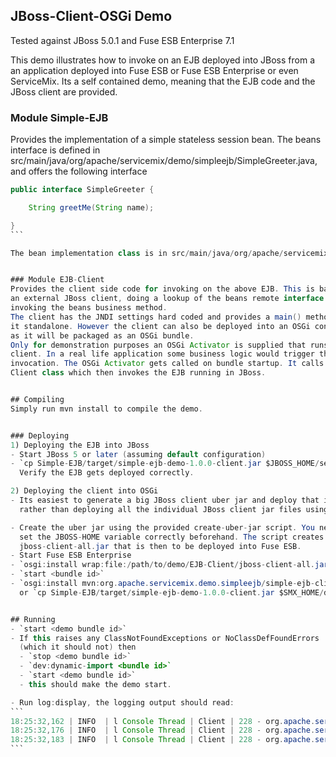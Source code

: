 ## JBoss-Client-OSGi Demo

Tested against JBoss 5.0.1 and Fuse ESB Enterprise 7.1

This demo illustrates how to invoke on an EJB deployed into JBoss from a an application deployed into Fuse ESB or Fuse ESB Enterprise or even ServiceMix. 
Its a self contained demo, meaning that the EJB code and the JBoss client are provided. 


### Module Simple-EJB 
Provides the implementation of a simple stateless session bean.
The beans interface is defined in src/main/java/org/apache/servicemix/demo/simpleejb/SimpleGreeter.java,
and offers the following interface

````java
public interface SimpleGreeter {

    String greetMe(String name);

}
```

The bean implementation class is in src/main/java/org/apache/servicemix/demo/simpleejb/SimpleGreeterBean.java.


### Module EJB-Client
Provides the client side code for invoking on the above EJB. This is basically 
an external JBoss client, doing a lookup of the beans remote interface and then
invoking the beans business method. 
The client has the JNDI settings hard coded and provides a main() method to run 
it standalone. However the client can also be deployed into an OSGi container 
as it will be packaged as an OSGi bundle.
Only for demonstration purposes an OSGi Activator is supplied that runs the EJB
client. In a real life application some business logic would trigger the EJB 
invocation. The OSGi Activator gets called on bundle startup. It calls the 
Client class which then invokes the EJB running in JBoss.


## Compiling
Simply run mvn install to compile the demo.


### Deploying
1) Deploying the EJB into JBoss
- Start JBoss 5 or later (assuming default configuration)
- `cp Simple-EJB/target/simple-ejb-demo-1.0.0-client.jar $JBOSS_HOME/server/default/deploy`
  Verify the EJB gets deployed correctly.

2) Deploying the client into OSGi
- Its easiest to generate a big JBoss client uber jar and deploy that into OSGi
  rather than deploying all the individual JBoss client jar files using wrap:

- Create the uber jar using the provided create-uber-jar script. You need to 
  set the JBOSS-HOME variable correctly beforehand. The script creates a larger
  jboss-client-all.jar that is then to be deployed into Fuse ESB.
- Start Fuse ESB Enterprise
- `osgi:install wrap:file:/path/to/demo/EJB-Client/jboss-client-all.jar`
- `start <bundle id>`
- `osgi:install mvn:org.apache.servicemix.demo.simpleejb/simple-ejb-client/1.0.0`
  or `cp Simple-EJB/target/simple-ejb-demo-1.0.0-client.jar $SMX_HOME/deploy`


## Running
- `start <demo bundle id>`
- If this raises any ClassNotFoundExceptions or NoClassDefFoundErrors 
  (which it should not) then 
  - `stop <demo bundle id>`
  - `dev:dynamic-import <bundle id>`
  - `start <demo bundle id>`
  - this should make the demo start.

- Run log:display, the logging output should read:
```
18:25:32,162 | INFO  | l Console Thread | Client | 228 - org.apache.servicemix.demo.simpleejb.simple-ejb-client - 1.0.0 | main started.
18:25:32,176 | INFO  | l Console Thread | Client | 228 - org.apache.servicemix.demo.simpleejb.simple-ejb-client - 1.0.0 | Obtained a remote EJB reference for invocation.
18:25:32,183 | INFO  | l Console Thread | Client | 228 - org.apache.servicemix.demo.simpleejb.simple-ejb-client - 1.0.0 | Result is: "Welcome user, you have just invoked SimpleGreeterBean!"
```
